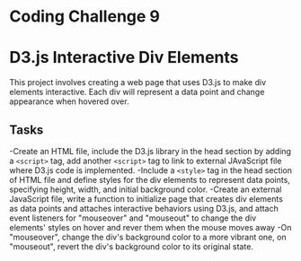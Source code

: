 # Coding Challenge 9
# D3.js Interactive Div Elements

This project involves creating a web page that uses D3.js to make div elements interactive. Each div will represent a data point and change appearance when hovered over.

## Tasks
-Create an HTML file, include the D3.js library in the head section by adding a `<script>` tag, add another `<script>` tag to link to external JAvaScript file where D3.js code is implemented.
-Include a `<style>` tag in the head section of HTML file and define styles for the div elements to represent data points, specifying height, width, and initial background color.
-Create an external JavaScript file, write a function to initialize page that creates div elements as data points and attaches interactive behaviors using D3.js, and attach event listeners for "mouseover" and "mouseout" to change the div elements' styles on hover and rever them when the mouse moves away
-On "mouseover", change the div's background color to a more vibrant one, on "mouseout", revert the div's background color to its original state.